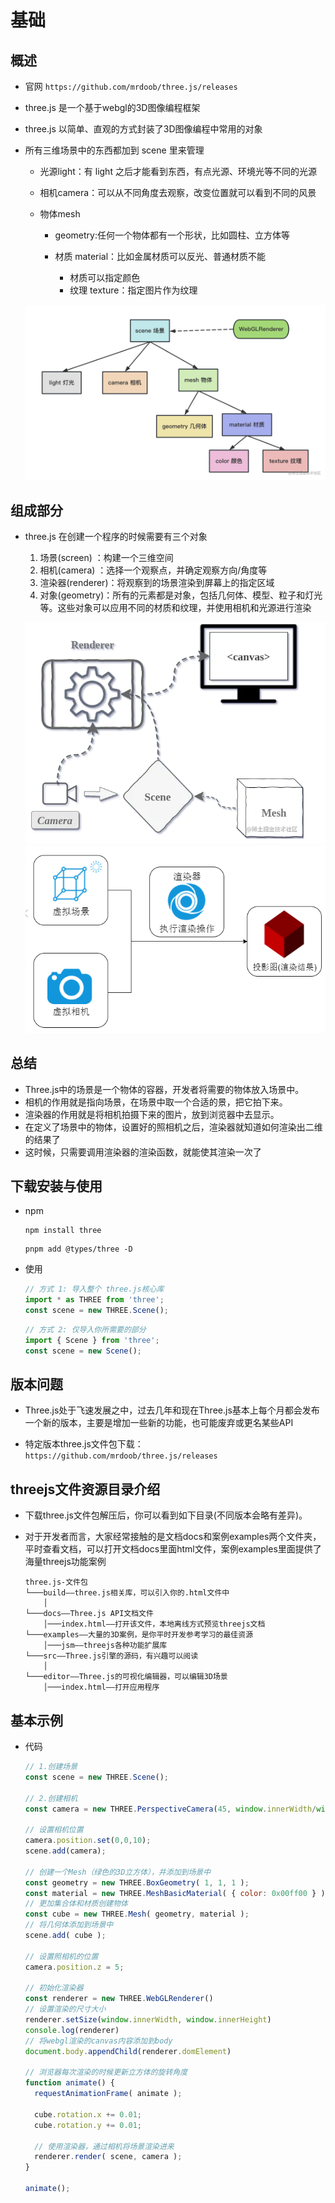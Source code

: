 # 基础

## 概述

+ 官网 `https://github.com/mrdoob/three.js/releases`

+ three.js 是一个基于webgl的3D图像编程框架
+ three.js 以简单、直观的方式封装了3D图像编程中常用的对象

+ 所有三维场景中的东西都加到 scene 里来管理

  + 光源light：有 light 之后才能看到东西，有点光源、环境光等不同的光源
  + 相机camera：可以从不同角度去观察，改变位置就可以看到不同的风景
  + 物体mesh

    + geometry:任何一个物体都有一个形状，比如圆柱、立方体等
    + 材质 material：比如金属材质可以反光、普通材质不能

      + 材质可以指定颜色
      + 纹理 texture：指定图片作为纹理

  ![three概述](images/three概述.png)

## 组成部分

+ three.js 在创建一个程序的时候需要有三个对象

  1. 场景(screen) ：构建一个三维空间
  2. 相机(camera) ：选择一个观察点，并确定观察方向/角度等
  3. 渲染器(renderer)：将观察到的场景渲染到屏幕上的指定区域
  4. 对象(geometry)：所有的元素都是对象，包括几何体、模型、粒子和灯光等。这些对象可以应用不同的材质和纹理，并使用相机和光源进行渲染

  ![组件结构](images/组件结构.jpg)
  ![组合](images/组合.jpg)

## 总结

+ Three.js中的场景是一个物体的容器，开发者将需要的物体放入场景中。
+ 相机的作用就是指向场景，在场景中取一个合适的景，把它拍下来。
+ 渲染器的作用就是将相机拍摄下来的图片，放到浏览器中去显示。
+ 在定义了场景中的物体，设置好的照相机之后，渲染器就知道如何渲染出二维的结果了
+ 这时候，只需要调用渲染器的渲染函数，就能使其渲染一次了

## 下载安装与使用

+ npm

  ```shell
  npm install three
  ```

  ```shell
  pnpm add @types/three -D
  ```

+ 使用

  ```js
  // 方式 1: 导入整个 three.js核心库
  import * as THREE from 'three';
  const scene = new THREE.Scene();
  ```

  ```js
  // 方式 2: 仅导入你所需要的部分
  import { Scene } from 'three';
  const scene = new Scene();
  ```

## 版本问题

+ Three.js处于飞速发展之中，过去几年和现在Three.js基本上每个月都会发布一个新的版本，主要是增加一些新的功能，也可能废弃或更名某些API

+ 特定版本three.js文件包下载：`https://github.com/mrdoob/three.js/releases`

## threejs文件资源目录介绍

+ 下载three.js文件包解压后，你可以看到如下目录(不同版本会略有差异)。

+ 对于开发者而言，大家经常接触的是文档docs和案例examples两个文件夹，平时查看文档，可以打开文档docs里面html文件，案例examples里面提供了海量threejs功能案例

  ```text
  three.js-文件包
  └───build——three.js相关库，可以引入你的.html文件中
      │
  └───docs——Three.js API文档文件
      │───index.html——打开该文件，本地离线方式预览threejs文档
  └───examples——大量的3D案例，是你平时开发参考学习的最佳资源
      │───jsm——threejs各种功能扩展库
  └───src——Three.js引擎的源码，有兴趣可以阅读
      │
  └───editor——Three.js的可视化编辑器，可以编辑3D场景
      │───index.html——打开应用程序
  ```

## 基本示例

+ 代码

  ```js
  // 1.创建场景
  const scene = new THREE.Scene();

  // 2.创建相机
  const camera = new THREE.PerspectiveCamera(45, window.innerWidth/window.innerHeight, 0.1,1000);

  // 设置相机位置
  camera.position.set(0,0,10);
  scene.add(camera);

  // 创建一个Mesh（绿色的3D立方体），并添加到场景中
  const geometry = new THREE.BoxGeometry( 1, 1, 1 );
  const material = new THREE.MeshBasicMaterial( { color: 0x00ff00 } );
  // 更加集合体和材质创建物体
  const cube = new THREE.Mesh( geometry, material );
  // 将几何体添加到场景中
  scene.add( cube );

  // 设置照相机的位置
  camera.position.z = 5;

  // 初始化渲染器
  const renderer = new THREE.WebGLRenderer()
  // 设置渲染的尺寸大小
  renderer.setSize(window.innerWidth, window.innerHeight)
  console.log(renderer)
  // 将webgl渲染的canvas内容添加到body
  document.body.appendChild(renderer.domElement)

  // 浏览器每次渲染的时候更新立方体的旋转角度
  function animate() {
    requestAnimationFrame( animate );

    cube.rotation.x += 0.01;
    cube.rotation.y += 0.01;

    // 使用渲染器，通过相机将场景渲染进来
    renderer.render( scene, camera );
  }

  animate();
  ```
